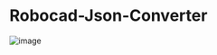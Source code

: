 # Robocad-Json-Converter
![image](https://github.com/c3n9/Robocad-Json-Converter/assets/108518693/02911d63-8057-495a-bbf9-79e202c1c5b4)
